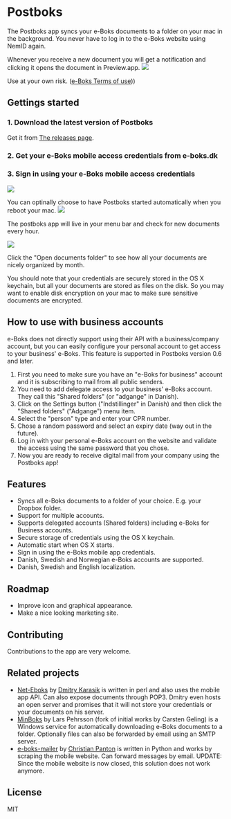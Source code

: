 # Postboks
The Postboks app syncs your e-Boks documents to a folder on your mac in the background. You never have to log in to the e-Boks website using NemID again.


Whenever you receive a new document you will get a notification and clicking it opens the document in Preview.app.
<img src="screenshots/new_document_notification.png" />

Use at your own risk. ([e-Boks Terms of use](http://www.e-boks.dk/signup_terms.aspx?type=enduser)))

## Gettings started

### 1. Download the latest version of Postboks
Get it from [The releases page](https://github.com/olegam/Postboks/releases/latest).


### 2. Get your e-Boks mobile access credentials from e-boks.dk

### 3. Sign in using your e-Boks mobile access credentials
<img src="screenshots/sign_in.png" />


You can optinally choose to have Postboks started automatically when you reboot your mac.
<img src="screenshots/settings_general.png" />

The postboks app will live in your menu bar and check for new documents every hour.

<img src="screenshots/menu_bar.png" />

Click the "Open documents folder" to see how all your documents are nicely organized by month.

You should note that your credentials are securely stored in the OS X keychain, but all your documents are stored as files on the disk. So you may want to enable disk encryption on your mac to make sure sensitive documents are encrypted.


## How to use with business accounts

e-Boks does not directly support using their API with a business/company account, but you can easily configure your personal account to get access to your business' e-Boks. This feature is supported in Postboks version 0.6 and later.

1. First you need to make sure you have an "e-Boks for business" account and it is subscribing to mail from all public senders.
1. You need to add delegate access to your business' e-Boks account. They call this "Shared folders" (or "adgange" in Danish).
1. Click on the Settings button ("Indstillinger" in Danish) and then click the "Shared folders" ("Adgange") menu item.
1. Select the "person" type and enter your CPR number.
1. Chose a random password and select an expiry date (way out in the future).
1. Log in with your personal e-Boks account on the website and validate the access using the same password that you chose.
1. Now you are ready to receive digital mail from your company using the Postboks app!

## Features

- Syncs all e-Boks documents to a folder of your choice. E.g. your Dropbox folder.
- Support for multiple accounts.
- Supports delegated accounts (Shared folders) including e-Boks for Business accounts.
- Secure storage of credentials using the OS X keychain.
- Automatic start when OS X starts.
- Sign in using the e-Boks mobile app credentials.
- Danish, Swedish and Norwegian e-Boks accounts are supported.
- Danish, Swedish and English localization.

## Roadmap
- Improve icon and graphical appearance.
- Make a nice looking marketing site.

## Contributing

Contributions to the app are very welcome.

## Related projects

- [Net-Eboks](https://github.com/dk/Net-Eboks) by [Dmitry Karasik](https://twitter.com/dmitrykarasik) is written in perl and also uses the mobile app API. Can also expose documents through POP3. Dmitry even hosts an open server and promises that it will not store your credentials or your documents on his server.
- [MinBoks](https://github.com/larspehrsson/minboks) by Lars Pehrsson (fork of initial works by Carsten Geling) is a Windows service for automatically downloading e-Boks documents to a folder. Optionally files can also be forwarded by email using an SMTP server.
- [e-boks-mailer](https://github.com/christianpanton/eboks-mailer) by [Christian Panton](https://twitter.com/christianpanton) is written in Python and works by scraping the mobile website. Can forward messages by email. UPDATE: Since the mobile website is now closed, this solution does not work anymore.

## License
MIT
